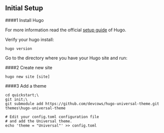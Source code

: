 ## Initial Setup

####1  Install Hugo

For more information read the official [setup guide](https://gohugo.io/overview/installing/) of Hugo.

Verify your hugo install:
```
hugo version
```
Go to the directory where you have your Hugo site and run:

####2  Create new site
```
hugo new site [site]
```
####3  Add a theme
```
cd quickstart;\
git init;\
git submodule add https://github.com/devcows/hugo-universal-theme.git themes\hugo-universal-theme

# Edit your config.toml configuration file
# and add the Universal theme.
echo 'theme = "Universal"' >> config.toml
```


